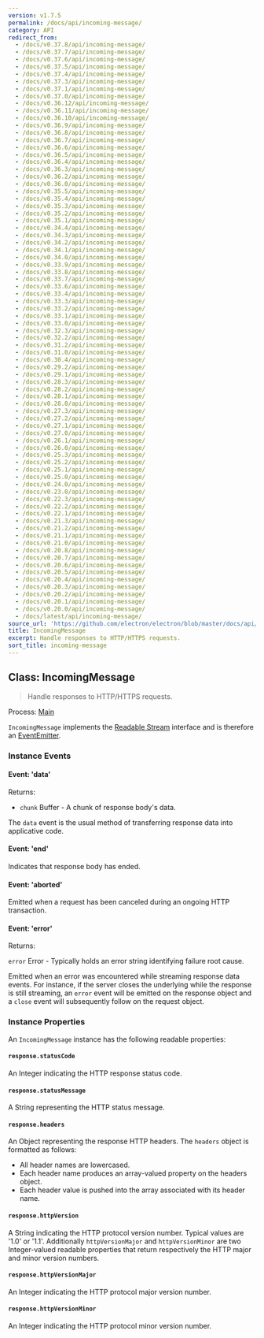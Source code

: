 ```yaml
---
version: v1.7.5
permalink: /docs/api/incoming-message/
category: API
redirect_from:
  - /docs/v0.37.8/api/incoming-message/
  - /docs/v0.37.7/api/incoming-message/
  - /docs/v0.37.6/api/incoming-message/
  - /docs/v0.37.5/api/incoming-message/
  - /docs/v0.37.4/api/incoming-message/
  - /docs/v0.37.3/api/incoming-message/
  - /docs/v0.37.1/api/incoming-message/
  - /docs/v0.37.0/api/incoming-message/
  - /docs/v0.36.12/api/incoming-message/
  - /docs/v0.36.11/api/incoming-message/
  - /docs/v0.36.10/api/incoming-message/
  - /docs/v0.36.9/api/incoming-message/
  - /docs/v0.36.8/api/incoming-message/
  - /docs/v0.36.7/api/incoming-message/
  - /docs/v0.36.6/api/incoming-message/
  - /docs/v0.36.5/api/incoming-message/
  - /docs/v0.36.4/api/incoming-message/
  - /docs/v0.36.3/api/incoming-message/
  - /docs/v0.36.2/api/incoming-message/
  - /docs/v0.36.0/api/incoming-message/
  - /docs/v0.35.5/api/incoming-message/
  - /docs/v0.35.4/api/incoming-message/
  - /docs/v0.35.3/api/incoming-message/
  - /docs/v0.35.2/api/incoming-message/
  - /docs/v0.35.1/api/incoming-message/
  - /docs/v0.34.4/api/incoming-message/
  - /docs/v0.34.3/api/incoming-message/
  - /docs/v0.34.2/api/incoming-message/
  - /docs/v0.34.1/api/incoming-message/
  - /docs/v0.34.0/api/incoming-message/
  - /docs/v0.33.9/api/incoming-message/
  - /docs/v0.33.8/api/incoming-message/
  - /docs/v0.33.7/api/incoming-message/
  - /docs/v0.33.6/api/incoming-message/
  - /docs/v0.33.4/api/incoming-message/
  - /docs/v0.33.3/api/incoming-message/
  - /docs/v0.33.2/api/incoming-message/
  - /docs/v0.33.1/api/incoming-message/
  - /docs/v0.33.0/api/incoming-message/
  - /docs/v0.32.3/api/incoming-message/
  - /docs/v0.32.2/api/incoming-message/
  - /docs/v0.31.2/api/incoming-message/
  - /docs/v0.31.0/api/incoming-message/
  - /docs/v0.30.4/api/incoming-message/
  - /docs/v0.29.2/api/incoming-message/
  - /docs/v0.29.1/api/incoming-message/
  - /docs/v0.28.3/api/incoming-message/
  - /docs/v0.28.2/api/incoming-message/
  - /docs/v0.28.1/api/incoming-message/
  - /docs/v0.28.0/api/incoming-message/
  - /docs/v0.27.3/api/incoming-message/
  - /docs/v0.27.2/api/incoming-message/
  - /docs/v0.27.1/api/incoming-message/
  - /docs/v0.27.0/api/incoming-message/
  - /docs/v0.26.1/api/incoming-message/
  - /docs/v0.26.0/api/incoming-message/
  - /docs/v0.25.3/api/incoming-message/
  - /docs/v0.25.2/api/incoming-message/
  - /docs/v0.25.1/api/incoming-message/
  - /docs/v0.25.0/api/incoming-message/
  - /docs/v0.24.0/api/incoming-message/
  - /docs/v0.23.0/api/incoming-message/
  - /docs/v0.22.3/api/incoming-message/
  - /docs/v0.22.2/api/incoming-message/
  - /docs/v0.22.1/api/incoming-message/
  - /docs/v0.21.3/api/incoming-message/
  - /docs/v0.21.2/api/incoming-message/
  - /docs/v0.21.1/api/incoming-message/
  - /docs/v0.21.0/api/incoming-message/
  - /docs/v0.20.8/api/incoming-message/
  - /docs/v0.20.7/api/incoming-message/
  - /docs/v0.20.6/api/incoming-message/
  - /docs/v0.20.5/api/incoming-message/
  - /docs/v0.20.4/api/incoming-message/
  - /docs/v0.20.3/api/incoming-message/
  - /docs/v0.20.2/api/incoming-message/
  - /docs/v0.20.1/api/incoming-message/
  - /docs/v0.20.0/api/incoming-message/
  - /docs/latest/api/incoming-message/
source_url: 'https://github.com/electron/electron/blob/master/docs/api/incoming-message.md'
title: IncomingMessage
excerpt: Handle responses to HTTP/HTTPS requests.
sort_title: incoming-message
---
```




<!--


                                      ::::
                                    :o+//+o:
                                    +o    oo-
                                    :o+//oo/+o/
                                      -::-   -oo:
                                               /s/
                      -::::::::-                :s/  :::--
                  :+oo+////////+:        -:/+oo/ :s:-///++oo+:
                /o+:                -/+oo+/:-     +o-      -:+o:
               /s:              -:+o+/:           -o+         :s/
              -s/            -/oo/:                /s-         +s-
              -s/         -/oo/-                   -s/         /s-
               oo       :+o/-                       oo         oo
               -s/    :oo/                          /s-       /s-
                :s/ :oo:              -::-          /s-      /s:
                  -+o/               /ssss/         :s:    -+o-
                 :o+--               /ssss/         :s:   :o+-
                :s/  +o:              -::-          /s-   --
               -s/    :+o/-                         /s-
               oo       -+o+-                       oo
              -s/         -/oo/-                   -s/
             -+soo+:         -/oo/:                /s-      /oooo+-
             o+   :s:           -:+o+/:-          -o+      /s:  -oo
             oo:--/s:       ::      -:+oo+/:-     -/-      /s/--:o+
              :+++/-        :s:          -:/+ooo++//////++oo//+o+:
                             /s:                --::::::--
                              /s/              /s-
                               :oo:          :oo:
                                 /oo/-    -/oo/
                                   -/+oooo+/-





                   _______  _______  _______  _______  __
                  |       ||       ||       ||       ||  |
                  |  _____||_     _||   _   ||    _  ||  |
                  | |_____   |   |  |  | |  ||   |_| ||  |
                  |_____  |  |   |  |  |_|  ||    ___||__|
                   _____| |  |   |  |       ||   |     __
                  |_______|  |___|  |_______||___|    |__|


    This file is generated automatically, so it should not be edited.

    To make changes, head over to the electron/electron repository:

    https://github.com/electron/electron/blob/master/docs/api/incoming-message.md

    Thanks!

-->
## Class: IncomingMessage

> Handle responses to HTTP/HTTPS requests.

Process: [Main]({{site.baseurl}}/docs/glossary#main-process)

`IncomingMessage` implements the [Readable Stream](https://nodejs.org/api/stream.html#stream_readable_streams) interface and is therefore an [EventEmitter](https://nodejs.org/api/events.html#events_class_eventemitter).

### Instance Events

#### Event: 'data'

Returns:

*   `chunk` Buffer - A chunk of response body's data.

The `data` event is the usual method of transferring response data into applicative code.

#### Event: 'end'

Indicates that response body has ended.

#### Event: 'aborted'

Emitted when a request has been canceled during an ongoing HTTP transaction.

#### Event: 'error'

Returns:

`error` Error - Typically holds an error string identifying failure root cause.

Emitted when an error was encountered while streaming response data events. For instance, if the server closes the underlying while the response is still streaming, an `error` event will be emitted on the response object and a `close` event will subsequently follow on the request object.

### Instance Properties

An `IncomingMessage` instance has the following readable properties:

#### `response.statusCode`

An Integer indicating the HTTP response status code.

#### `response.statusMessage`

A String representing the HTTP status message.

#### `response.headers`

An Object representing the response HTTP headers. The `headers` object is formatted as follows:

*   All header names are lowercased.
*   Each header name produces an array-valued property on the headers object.
*   Each header value is pushed into the array associated with its header name.

#### `response.httpVersion`

A String indicating the HTTP protocol version number. Typical values are '1.0' or '1.1'. Additionally `httpVersionMajor` and `httpVersionMinor` are two Integer-valued readable properties that return respectively the HTTP major and minor version numbers.

#### `response.httpVersionMajor`

An Integer indicating the HTTP protocol major version number.

#### `response.httpVersionMinor`

An Integer indicating the HTTP protocol minor version number.
